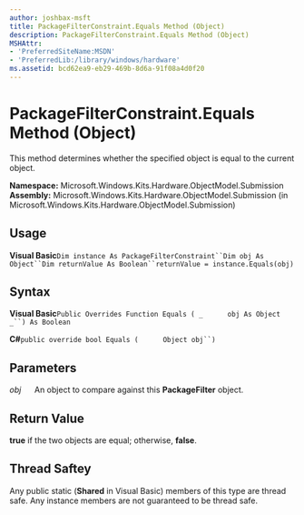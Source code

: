 ```yaml
---
author: joshbax-msft
title: PackageFilterConstraint.Equals Method (Object)
description: PackageFilterConstraint.Equals Method (Object)
MSHAttr:
- 'PreferredSiteName:MSDN'
- 'PreferredLib:/library/windows/hardware'
ms.assetid: bcd62ea9-eb29-469b-8d6a-91f08a4d0f20
---
```


# PackageFilterConstraint.Equals Method (Object)


This method determines whether the specified object is equal to the current object.

**Namespace:** Microsoft.Windows.Kits.Hardware.ObjectModel.Submission **Assembly:** Microsoft.Windows.Kits.Hardware.ObjectModel.Submission (in Microsoft.Windows.Kits.Hardware.ObjectModel.Submission)

## Usage


**Visual Basic**`Dim instance As PackageFilterConstraint``Dim obj As Object``Dim returnValue As Boolean``returnValue = instance.Equals(obj)`

## Syntax


**Visual Basic**`Public Overrides Function Equals ( _`           `obj As Object _``) As Boolean`

**C#**`public override bool Equals (`           `Object obj``)`

## Parameters


*obj*      An object to compare against this **PackageFilter** object.

## Return Value


**true** if the two objects are equal; otherwise, **false**.

## Thread Saftey


Any public static (**Shared** in Visual Basic) members of this type are thread safe. Any instance members are not guaranteed to be thread safe.

 

 






